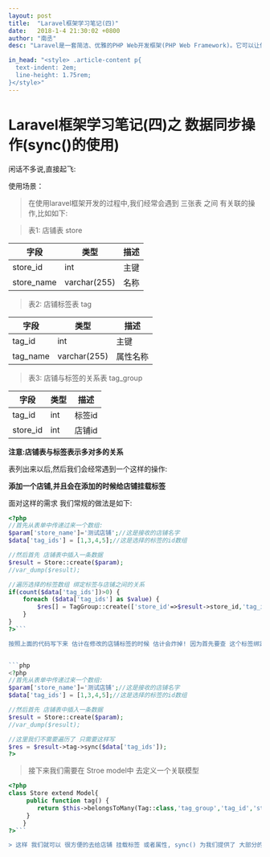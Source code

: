 ```yaml
---
layout: post
title:  "Laravel框架学习笔记(四)"
date:   2018-1-4 21:30:02 +0800
author: "南丞"
desc: "Laravel是一套简洁、优雅的PHP Web开发框架(PHP Web Framework)。它可以让你从面条一样杂乱的代码中解脱出来；它可以帮你构建一个完美的网络APP，而且每行代码都可以简洁、富于表达力。"

in_head: "<style> .article-content p{
  text-indent: 2em;
  line-height: 1.75rem;
}</style>"
---
```

# Laravel框架学习笔记(四)之 数据同步操作(sync()的使用)

闲话不多说,直接起飞:

使用场景：

>  在使用laravel框架开发的过程中,我们经常会遇到 三张表 之间 有关联的操作,比如如下:

>  表1:  店铺表 store

|字段|类型|描述|
|----|----|----|
|store_id|int|主键|
|store_name|varchar(255)|名称|

> 表2: 店铺标签表 tag

|字段|类型|描述|
|----|----|----|
|tag_id|int|主键|
|tag_name|varchar(255)|属性名称|

> 表3: 店铺与标签的关系表 tag_group

|字段|类型|描述|
|----|----|----|
|tag_id|int|标签id|
|store_id|int|店铺id|

**注意:店铺表与标签表示多对多的关系** 

表列出来以后,然后我们会经常遇到一个这样的操作:

**添加一个店铺,并且会在添加的时候给店铺挂载标签**

面对这样的需求 我们常规的做法是如下:


```php 
<?php
//首先从表单中传递过来一个数组:
$param['store_name']='测试店铺';//这是接收的店铺名字
$data['tag_ids'] = [1,3,4,5];//这是选择的标签的id数组  

//然后首先 店铺表中插入一条数据
$result = Store::create($param);  
//var_dump($result);

//遍历选择的标签数组 绑定标签与店铺之间的关系
if(count($data['tag_ids'])>0) {
    foreach ($data['tag_ids'] as $value) {
        $res[] = TagGroup::create(['store_id'=>$result->store_id,'tag_id'=>$value]); //绑定关系
    }
}
?>```

按照上面的代码写下来 估计在修改的店铺标签的时候 估计会炸掉! 因为首先要查 这个标签绑定过没 绑定了的 要删除 并把没有绑定过的再绑定上 多麻烦 所以 有需求就有解决方案! 如下所示我们使用 sync() 来做关系:


```php
<?php
//首先从表单中传递过来一个数组:
$param['store_name']='测试店铺';//这是接收的店铺名字
$data['tag_ids'] = [1,3,4,5];//这是选择的标签的id数组  

//然后首先 店铺表中插入一条数据
$result = Store::create($param);  
//var_dump($result);

//这里我们不需要遍历了 只需要这样写
$res = $result->tag->sync($data['tag_ids']); 
?>

```

> 接下来我们需要在  Stroe model中 去定义一个关联模型


```php
<?php
class Store extend Model{
     public function tag() {
        return $this->belongsToMany(Tag::class,'tag_group','tag_id','store_id');
     }
    }
?>```

> 这样 我们就可以 很方便的去给店铺 挂载标签 或者属性, sync() 为我们提供了 大部分的功能,比如在修改的时候他会自动去找,如果没有的去绑定或者删除...








